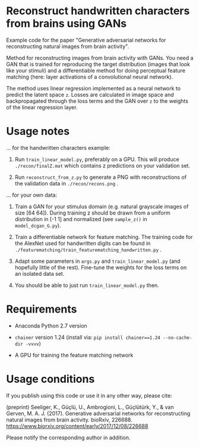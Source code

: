 Reconstruct handwritten characters from brains using GANs
=========================================================

Example code for the paper "Generative adversarial networks for reconstructing
natural images from brain activity".

Method for reconstructing images from brain activity with GANs. You need a GAN
that is trained for reproducing the target distribution (images that look like
your stimuli) and a differentiable method for doing perceptual feature matching
(here: layer activations of a convolutional neural network).

The method uses linear regression implemented as a neural network to predict the
latent space `z`. Losses are calculated in image space and backpropagated
through the loss terms and the GAN over `z` to the weights of the linear
regression layer.


Usage notes
===========

... for the handwritten characters example:

1.  Run `train_linear_model.py`, preferably on a GPU. This will produce
    `./recon/finalZ.mat`  which contains z predictions on your validation set.

2.  Run `reconstruct_from_z.py` to generate a PNG with reconstructions of the
    validation data in `./recon/recons.png` .

... for your own data:

1.  Train a GAN for your stimulus domain (e.g. natural grayscale images of size
    [64 64]). During training z should be drawn from a uniform distribution in
    [-1 1] and normalized (see `sample_z()` in `model_dcgan_G.py`).

2.  Train a differentiable network for feature matching. The training code for
    the AlexNet used for handwritten digits can be found in
    `./featurematching/train_featurematching_handwritten.py` .

3.  Adapt some parameters in `args.py` and  `train_linear_model.py` (and
    hopefully little of the rest). Fine-tune the weights for the loss terms on
    an isolated data set.

4.  You should be able to just run `train_linear_model.py` then.


Requirements
============

-   Anaconda Python 2.7 version

-   `chainer` version 1.24 (install via: `pip install chainer==1.24
    --no-cache-dir -vvvv`)

-   A GPU for training the feature matching network


Usage conditions
================

If you publish using this code or use it in any other way, please cite:

(preprint) Seeliger, K., Güçlü, U., Ambrogioni, L., Güçlütürk, Y., & van Gerven,
M. A. J. (2017). Generative adversarial networks for reconstructing natural
images from brain activity. bioRxiv, 226688.
https://www.biorxiv.org/content/early/2017/12/08/226688

Please notify the corresponding author in addition.
